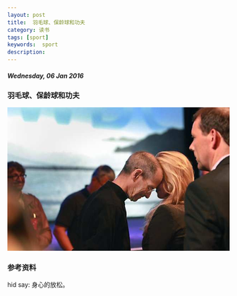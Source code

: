 ```yaml
---
layout: post
title:  羽毛球、保龄球和功夫
category: 读书
tags: [sport]
keywords:  sport
description:
---
```


##### Wednesday, 06 Jan 2016

### 羽毛球、保龄球和功夫

![Jobs](/../../assets/img/book/2016/jobs_1.jpg)

### 参考资料

hid say: 身心的放松。
